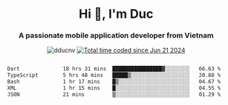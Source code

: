 <h1 align="center">
  Hi 👋, I'm  Duc</h1>
<h3 align="center">A passionate mobile application developer from Vietnam</h3>  
  
<p align="center"> <img src="https://komarev.com/ghpvc/?username=dducnv&label=Profile%20views&color=0e75b6&style=flat" alt="dducnv" /> 
<a href="https://wakatime.com/@4d2a2cd9-1bcb-4dd1-84a4-dce128a35137"><img src="https://wakatime.com/badge/user/4d2a2cd9-1bcb-4dd1-84a4-dce128a35137.svg" alt="Total time coded since Jun 21 2024" /></a>
</p>  

<div style="width: 100vw; overflow-x: auto; flex:center">
  <!--START_SECTION:waka-->

```txt
Dart              18 hrs 31 mins  ████████████████▓░░░░░░░░   66.63 %
TypeScript        5 hrs 48 mins   █████▒░░░░░░░░░░░░░░░░░░░   20.88 %
Bash              1 hr 17 mins    █▒░░░░░░░░░░░░░░░░░░░░░░░   04.67 %
XML               1 hr 15 mins    █░░░░░░░░░░░░░░░░░░░░░░░░   04.55 %
JSON              21 mins         ▒░░░░░░░░░░░░░░░░░░░░░░░░   01.29 %
```

<!--END_SECTION:waka-->
</div>




  
